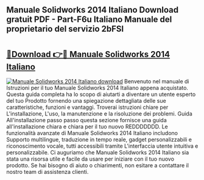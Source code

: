## Manuale Solidworks 2014 Italiano Download gratuit PDF - Part-F6u Italiano Manuale del proprietario del servizio 2bFSl

# <h2><a href="http://dfav343.blite.top/?on=Manuale+Solidworks+2014+Italiano">🔗Download 👉🔴 Manuale Solidworks 2014 Italiano</a></h2>

[![Manuale Solidworks 2014 Italiano download](https://i.imgur.com/lujVjoI.png)](http://dfav343.blite.top/?on=Manuale+Solidworks+2014+Italiano)
Benvenuto nel manuale di Istruzioni per il tuo Manuale Solidworks 2014 Italiano appena acquistato. Questa guida completa ha lo scopo di aiutarti a diventare un utente esperto del tuo Prodotto fornendo una spiegazione dettagliata delle sue caratteristiche, funzioni e vantaggi. Troverai istruzioni chiare per L'installazione, L'uso, la manutenzione e la risoluzione dei problemi. Guida All'installazione passo passo questa sezione fornisce una guida all'installazione chiara e chiara per il tuo nuovo REDDDDDDD. Le funzionalità avanzate di Manuale Solidworks 2014 Italiano includono Supporto multilingue, traduzione in tempo reale, gadget personalizzabili e riconoscimento vocale, tutti accessibili tramite L'interfaccia utente intuitiva e personalizzabile. Ci auguriamo che Manuale Solidworks 2014 Italiano sia stata una risorsa utile e facile da usare per iniziare con il tuo nuovo prodotto. Se hai bisogno di aiuto o chiarimenti, non esitare a contattare il nostro team di assistenza clienti.
